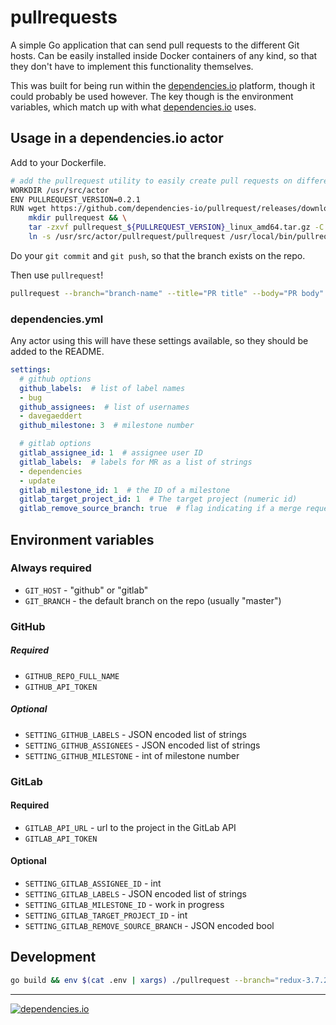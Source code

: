 # pullrequests

A simple Go application that can send pull requests to the different Git hosts.
Can be easily installed inside Docker containers of any kind, so that they don't
have to implement this functionality themselves.

This was built for being run within the [dependencies.io](https://www.dependencies.io) platform, though it could probably be used however. The key though is the environment variables, which match up with what [dependencies.io](https://www.dependencies.io) uses.

## Usage in a dependencies.io actor

Add to your Dockerfile.

```sh
# add the pullrequest utility to easily create pull requests on different git hosts
WORKDIR /usr/src/actor
ENV PULLREQUEST_VERSION=0.2.1
RUN wget https://github.com/dependencies-io/pullrequest/releases/download/${PULLREQUEST_VERSION}/pullrequest_${PULLREQUEST_VERSION}_linux_amd64.tar.gz && \
    mkdir pullrequest && \
    tar -zxvf pullrequest_${PULLREQUEST_VERSION}_linux_amd64.tar.gz -C pullrequest && \
    ln -s /usr/src/actor/pullrequest/pullrequest /usr/local/bin/pullrequest
```

Do your `git commit` and `git push`, so that the branch exists on the repo.

Then use `pullrequest`!

```sh
pullrequest --branch="branch-name" --title="PR title" --body="PR body"
```

### dependencies.yml

Any actor using this will have these settings available, so they should be added to the README.

```yaml
settings:
  # github options
  github_labels:  # list of label names
  - bug
  github_assignees:  # list of usernames
  - davegaeddert
  github_milestone: 3  # milestone number

  # gitlab options
  gitlab_assignee_id: 1  # assignee user ID
  gitlab_labels:  # labels for MR as a list of strings
  - dependencies
  - update
  gitlab_milestone_id: 1  # the ID of a milestone
  gitlab_target_project_id: 1  # The target project (numeric id)
  gitlab_remove_source_branch: true  # flag indicating if a merge request should remove the source branch when merging
```

## Environment variables

### Always required

- `GIT_HOST` - "github" or "gitlab"
- `GIT_BRANCH` - the default branch on the repo (usually "master")

### GitHub

##### Required

- `GITHUB_REPO_FULL_NAME`
- `GITHUB_API_TOKEN`

##### Optional

- `SETTING_GITHUB_LABELS` - JSON encoded list of strings
- `SETTING_GITHUB_ASSIGNEES` - JSON encoded list of strings
- `SETTING_GITHUB_MILESTONE` - int of milestone number

### GitLab

#### Required

- `GITLAB_API_URL` - url to the project in the GitLab API
- `GITLAB_API_TOKEN`

#### Optional

- `SETTING_GITLAB_ASSIGNEE_ID` - int
- `SETTING_GITLAB_LABELS` - JSON encoded list of strings
- `SETTING_GITLAB_MILESTONE_ID` - work in progress
- `SETTING_GITLAB_TARGET_PROJECT_ID` - int
- `SETTING_GITLAB_REMOVE_SOURCE_BRANCH` - JSON encoded bool

## Development

```sh
go build && env $(cat .env | xargs) ./pullrequest --branch="redux-3.7.2-11.1.0" --title=test --body="Testing it out"
```

---

[![dependencies.io](https://www.dependencies.io/permanent/github-readme-logotype.png)](https://www.dependencies.io)
